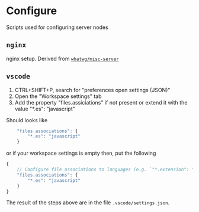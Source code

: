 # Configure

Scripts used for configuring server nodes

## `nginx`

nginx setup. Derived from [`whatwg/misc-server`](https://github.com/whatwg/misc-server)

## `vscode`

1. CTRL+SHIFT+P, search for "preferences open settings (JSON)"
2. Open the "Workspace settings" tab
3. Add the property "files.assiciations" if not present or extend it with the value "*.es": "javascript"

Should looks like

```javascript
    "files.associations": {
        "*.es": "javascript"
    }
```

or if your workspace settings is empty then, put the following

```javascript
{
    // Configure file associations to languages (e.g. `"*.extension": "html"`). These have precedence over the default associations of the languages installed.
    "files.associations": {
        "*.es": "javascript"
    }
}
```

The result of the steps above are in the file `.vscode/settings.json`.
